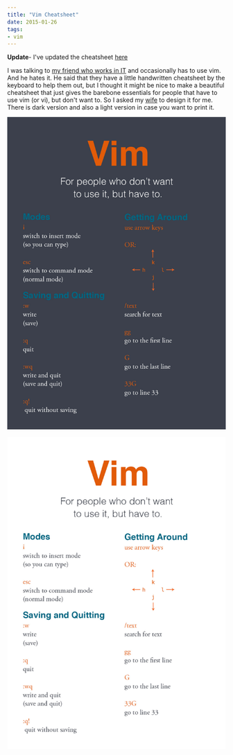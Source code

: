 ```yaml
---
title: "Vim Cheatsheet"
date: 2015-01-26
tags:
- vim
---
```


**Update**- I've updated the cheatsheet [here](../updated-vim-cheatsheet/)

I was talking to [my friend who works in IT](https://twitter.com/JToTheRebellion) and occasionally has to use vim. And he hates it. He said that they have a little handwritten cheatsheet by the keyboard to help them out, but I thought it might be nice to make a beautiful cheatsheet that just gives the barebone essentials for people that have to use vim (or vi), but don't want to. So I asked my [wife](https://twitter.com/bec_bec1) to design it for me. There is dark version and also a light version in case you want to print it.

![Vim Cheatsheet](./vim-cheatsheet.jpg)

![White Vim Cheatsheet](./vim-cheatsheet-white.jpg)
